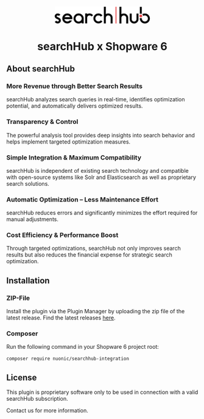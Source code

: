 <p align="center">
    <a href="https://www.searchhub.io/de/" target="_blank" rel="noopener noreferrer">
        <img width="250" src="./src/Resources/store/sh_logo.png" alt="Logo of searhHub.io">
    </a>
</p>

<h1 align="center">searchHub x Shopware 6</h1>

## About searchHub

### More Revenue through Better Search Results

searchHub analyzes search queries in real-time, identifies optimization potential, and automatically delivers optimized results.

### Transparency &amp; Control

The powerful analysis tool provides deep insights into search behavior and helps implement targeted optimization measures.

### Simple Integration &amp; Maximum Compatibility

searchHub is independent of existing search technology and compatible with open-source systems like Solr and Elasticsearch as well as proprietary search solutions.

### Automatic Optimization – Less Maintenance Effort

searchHub reduces errors and significantly minimizes the effort required for manual adjustments.

### Cost Efficiency &amp; Performance Boost

Through targeted optimizations, searchHub not only improves search results but also reduces the financial expense for strategic search optimization.

## Installation

### ZIP-File

Install the plugin via the Plugin Manager by uploading the zip file of the latest release.
Find the latest releases [here](https://github.com/nuonic-digital/sw-plugins.nuonic.searchhub/releases).

### Composer

Run the following command in your Shopware 6 project root:
```shell
composer require nuonic/searchhub-integration
```

## License

This plugin is proprietary software only to be used in connection with a valid searchHub subscription.

Contact us for more information.
